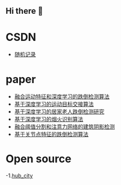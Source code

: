 ## Hi there 👋

<!--
**hubimage/hubimage** is a ✨ _special_ ✨ repository because its `README.md` (this file) appears on your GitHub profile.

Here are some ideas to get you started:

- 🔭 I’m currently working on ...
- 🌱 I’m currently learning ...
- 👯 I’m looking to collaborate on ...
- 🤔 I’m looking for help with ...
- 💬 Ask me about ...
- 📫 How to reach me: ...
- 😄 Pronouns: ...
- ⚡ Fun fact: ...
-->

#  CSDN
- [随机记录](https://blog.csdn.net/l641208111)
# paper
- [融合运动特征和深度学习的跌倒检测算法](https://kns.cnki.net/kcms2/article/abstract?v=En0qcdJbrGnjQdj_cjf8M7G_jX37KrB1rikZ17EkGDxBpDRoUlnbAjZpvfOyuCmuh1d8LPWrF7_C9mUOL4gC9WZ8ub_40zPmPb5JT1vTcV0MVug9KWkoe1PAsBXAKw789BQku1BW9ikQKImgmSKGcusKjoOyYGRYTf3_JdRwczQ=&uniplatform=NZKPT)
- [基于深度学习的运动目标交接算法](https://kns.cnki.net/kcms2/article/abstract?v=En0qcdJbrGmgPZ4OCpFsh1UmsZBVU_23Sp_U_6mX5xQrX5NUfLIVLm94VSuS6PN-xT2mfRSdCMInBAbBE7xe_w-WuEdl1ePyNlm7XXUq21E6vaBOVJx6cVX2P6Na4nDAtJd-w8N7O18YXV1eh9T0eK93k1Vt_CJGyZ7fW8b1R-8=&uniplatform=NZKPT)
- [基于深度学习的居家老人跌倒检测研究](https://kns.cnki.net/kcms2/article/abstract?v=En0qcdJbrGkBCF61uNsycTEfkd1Jq7KPmitUWIt7UUVRivghjvqN8BIjrrL3TUpJB6ybUZaEj2ISZwzf6ScP_WqN7HgKXpswUrDVMT09f8fPmGNf7d1NS-yU7UGf85lUW6XF6UHL19aiawFVGTeq86j4--qE0QTnJXf28poW_SI=&uniplatform=NZKPT)
- [基于深度学习的烟火识别算法](https://kns.cnki.net/kcms2/article/abstract?v=En0qcdJbrGklH31AMy_7JcGuJBZkvEmIUpURU9PEOguFXaynTo7_-LZtQz7OSB0urKy90yTLsIdZ_kcBMqdsX38CtL2cKj-PD4C4WIcO57k2cExzLmikhdH_4eYVpAWiEDCjNymXWDJinzEjb7ErZOE9_O2zhUMfGObXHx2R99s=&uniplatform=NZKPT)
- [融合阈值分割和注意力网络的建筑阴影检测](https://kns.cnki.net/kcms2/article/abstract?v=En0qcdJbrGkOcKLDyE3r7g7Elg1v5rKRUhVLo8KqUK9II-Vdk4cSmx81nSNwC-bf9qCfAtTG68PuOpZTiTZHyA3ZPichkGvOhlQtMIITYUD505xTRJ7E14o2ytvt7VdY0U7lOZLUfQS91ETGdLGJ0stEeoX5908DEx6Aw1802M8=&uniplatform=NZKPT)
- [基于关节点特征的跌倒检测算法](https://kns.cnki.net/kcms2/article/abstract?v=En0qcdJbrGnaDYbB5muweExqOfWUbBLbJOSfhQi_KwKmQPKOQovp5d3ZNqRqVgY_MVGnz7z1pkU3cfydr8jZB1MaBSsDFPu4oIcJWZpP_GF9ipwzMGDL7u7r-MphKKcMyWBI8GybKX5uCas0222vDtAxlwuz5xXWxyTjooFom94=&uniplatform=NZKPT)
# Open source 
-1.[hub_city]()
